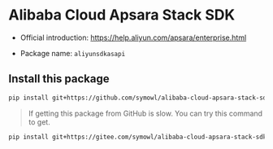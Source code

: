 # Alibaba Cloud Apsara Stack SDK

- Official introduction: https://help.aliyun.com/apsara/enterprise.html

- Package name: `aliyunsdkasapi`

## Install this package

``` sh
pip install git+https://github.com/symowl/alibaba-cloud-apsara-stack-sdk.git@v2.4.7
```

> If getting this package from GitHub is slow. You can try this command to get.

``` sh
pip install git+https://gitee.com/symowl/alibaba-cloud-apsara-stack-sdk.git@v2.4.7
```
